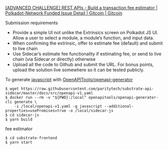 [[ADVANCED CHALLENGE] REST APIs - Build a transaction fee estimator | Polkadot-Network Funded Issue Detail | Gitcoin | Gitcoin](https://gitcoin.co/issue/Polkadot-Network/hello-world-by-polkadot/4/100023930)

Submission requirements

- Provide a simple UI not unlike the Extrinsics screen on Polkadot JS UI. Allow a user to select a module, a module’s function, and input data.
- When confirming the extrinsic, offer to estimate fee (default) and submit to live chain
- Use Sidecar’s estimate fee functionality if estimating fee, or send to live chain (via Sidecar or directly) otherwise
- Upload all the code to Github and submit the URL. For bonus points, upload the solution live somewhere so it can be tested publicly.

To generate [javascript](https://openapi-generator.tech/docs/generators/javascript) with [OpenAPITools/openapi-generator](https://github.com/OpenAPITools/openapi-generator)

```
$ wget https://raw.githubusercontent.com/paritytech/substrate-api-sidecar/master/docs/src/openapi-v1.yaml
$ docker run --rm -v "${PWD}:/local" openapitools/openapi-generator-cli generate \
    -i /local/openapi-v1.yaml -g javascript --additional-properties=usePromises=true -o /local/sidecar-js
$ cd sidecar-js
$ yarn build
```

fee estimator

```
$ cd substrate-frontend
$ yarn start
```

